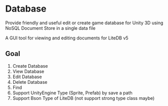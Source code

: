 # Database

Provide friendly and useful edit or create game database for Unity 3D using NoSQL Document Store in a single data file

A GUI tool for viewing and editing documents for LiteDB v5

## Goal

1. Create Database
2. View Database
3. Edit Database
4. Delete Database
5. Find
6. Support UnityEngine Type (Sprite, Prefab) by save a path
7. Support Bson Type of LiteDB (not support strong type class maybe)